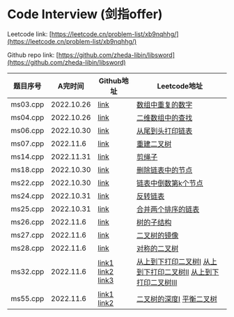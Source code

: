 # Code Interview (剑指offer)

Leetcode link: [https://leetcode.cn/problem-list/xb9nqhhg/](https://leetcode.cn/problem-list/xb9nqhhg/)

Github repo link: [https://github.com/zheda-libin/libsword](https://github.com/zheda-libin/libsword)

| 题目序号 | A完时间 | Github地址 | Leetcode地址|
| --- | --- | --- | --- |
| ms03.cpp | 2022.10.26 | [link](https://github.com/zheda-libin/libsword/blob/master/ms03.cpp) | [数组中重复的数字](https://leetcode.cn/problems/shu-zu-zhong-zhong-fu-de-shu-zi-lcof/) |
| ms04.cpp | 2022.10.26 | [link](https://github.com/zheda-libin/libsword/blob/master/ms04.cpp) | [二维数组中的查找](https://leetcode.cn/problems/er-wei-shu-zu-zhong-de-cha-zhao-lcof/) |
| ms06.cpp | 2022.10.30 | [link](https://github.com/zheda-libin/libsword/blob/master/ms06.cpp) | [从尾到头打印链表](https://leetcode.cn/problems/cong-wei-dao-tou-da-yin-lian-biao-lcof/) |
| ms07.cpp | 2022.11.6 | [link](https://github.com/zheda-libin/libsword/blob/master/ms07.cpp) | [重建二叉树](https://leetcode.cn/problems/zhong-jian-er-cha-shu-lcof/) |
| ms14.cpp | 2022.11.31 | [link](https://github.com/zheda-libin/libsword/blob/master/ms14.cpp) | [剪绳子](https://leetcode.cn/problems/jian-sheng-zi-lcof/description/) |
| ms18.cpp | 2022.10.30 | [link](https://github.com/zheda-libin/libsword/blob/master/ms18.cpp) | [删除链表中的节点](https://leetcode.cn/problems/shan-chu-lian-biao-de-jie-dian-lcof/) |
| ms22.cpp | 2022.10.30 | [link](https://github.com/zheda-libin/libsword/blob/master/ms22.cpp) | [链表中倒数第k个节点](https://leetcode.cn/problems/lian-biao-zhong-dao-shu-di-kge-jie-dian-lcof/) |
| ms24.cpp | 2022.10.31 | [link](https://github.com/zheda-libin/libsword/blob/master/ms24.cpp) | [反转链表](https://leetcode.cn/problems/fan-zhuan-lian-biao-lcof/) |
| ms25.cpp | 2022.10.31 | [link](https://github.com/zheda-libin/libsword/blob/master/ms25.cpp) | [合并两个排序的链表](https://leetcode.cn/problems/he-bing-liang-ge-pai-xu-de-lian-biao-lcof/) |
| ms26.cpp | 2022.11.6 | [link](https://github.com/zheda-libin/libsword/blob/master/ms26.cpp) | [树的子结构](https://leetcode.cn/problems/shu-de-zi-jie-gou-lcof/) |
| ms27.cpp | 2022.11.6 | [link](https://github.com/zheda-libin/libsword/blob/master/ms27.cpp) | [二叉树的镜像](https://leetcode.cn/problems/er-cha-shu-de-jing-xiang-lcof/) |
| ms28.cpp | 2022.11.6 | [link](https://github.com/zheda-libin/libsword/blob/master/ms28.cpp) | [对称的二叉树](https://leetcode.cn/problems/dui-cheng-de-er-cha-shu-lcof/) |
| ms32.cpp | 2022.11.6 | [link1](https://github.com/zheda-libin/libsword/blob/master/ms32_a.cpp) [link2](https://github.com/zheda-libin/libsword/blob/master/ms32_b.cpp) [link3](https://github.com/zheda-libin/libsword/blob/master/ms32_c.cpp) | [从上到下打印二叉树I](https://leetcode.cn/problems/cong-shang-dao-xia-da-yin-er-cha-shu-lcof) [从上到下打印二叉树II](https://leetcode.cn/problems/cong-shang-dao-xia-da-yin-er-cha-shu-ii-lcof/) [从上到下打印二叉树III](https://leetcode.cn/problems/cong-shang-dao-xia-da-yin-er-cha-shu-iii-lcof)  |
| ms55.cpp | 2022.11.6 | [link1](https://github.com/zheda-libin/libsword/blob/master/ms55_a.cpp) [link2](https://github.com/zheda-libin/libsword/blob/master/ms55_b.cpp) | [二叉树的深度I](https://leetcode.cn/problems/er-cha-shu-de-shen-du-lcof/) [平衡二叉树](https://leetcode.cn/problems/ping-heng-er-cha-shu-lcof) |
